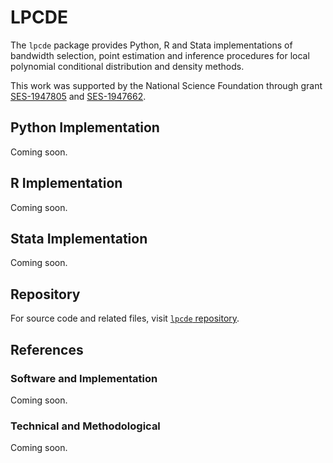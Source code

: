 # LPCDE

The `lpcde` package provides Python, R and Stata implementations of bandwidth selection, point estimation and inference procedures for local polynomial conditional distribution and density methods.

This work was supported by the National Science Foundation through grant [SES-1947805](https://www.nsf.gov/awardsearch/showAward?AWD_ID=1947805) and [SES-1947662](https://www.nsf.gov/awardsearch/showAward?AWD_ID=1947662).

## Python Implementation

Coming soon.

## R Implementation

Coming soon.

## Stata Implementation

Coming soon.

## Repository

For source code and related files, visit [`lpcde` repository](https://github.com/nppackages/lpcde/).


## References

### Software and Implementation

Coming soon.

### Technical and Methodological

Coming soon.


<br><br>
